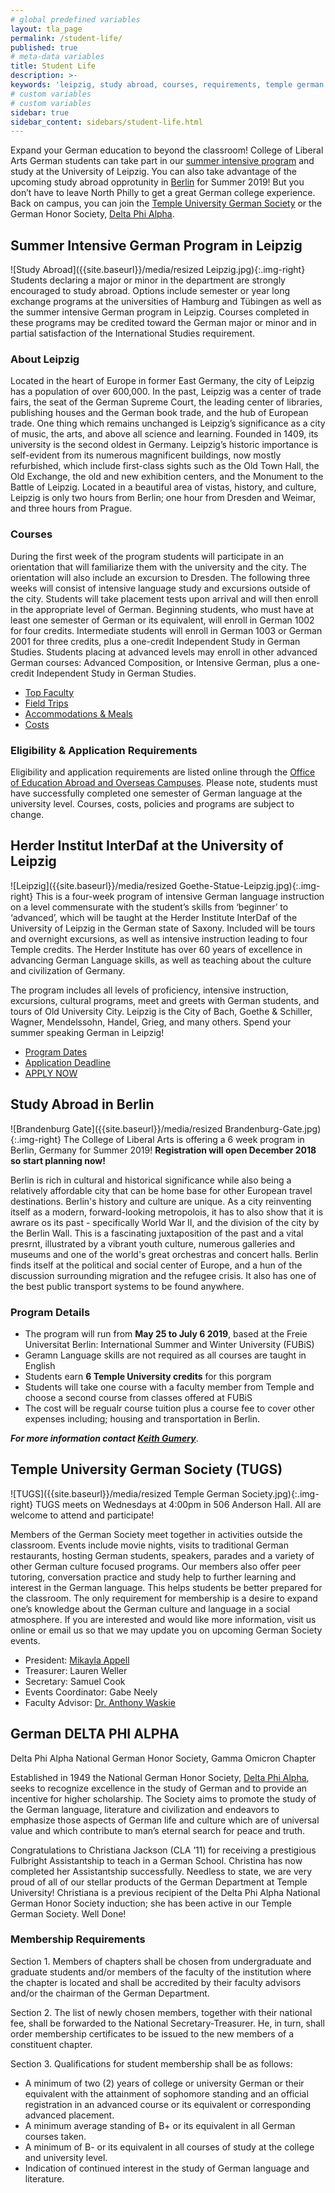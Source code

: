 ```yaml
---
# global predefined variables
layout: tla_page
permalink: /student-life/
published: true
# meta-data variables
title: Student Life
description: >-
keywords: 'leipzig, study abroad, courses, requirements, temple german society, delta phi alpha'
# custom variables
# custom variables
sidebar: true
sidebar_content: sidebars/student-life.html
---
```

Expand your German education to beyond the classroom! College of Liberal Arts German students can take part in our [summer intensive program](#summer-intensive-german-program-in-leipzig) and study at the University of Leipzig. You can also take advantage of the upcoming study abroad opprotunity in [Berlin](#study-abroad-in-berlin) for Summer 2019! But you don’t have to leave North Philly to get a great German college experience. Back on campus, you can join the [Temple University German Society](#temple-university-german-society-tugs) or the German Honor Society, [Delta Phi Alpha](#delta-phi-alpha).

## Summer Intensive German Program in Leipzig
![Study Abroad]({{site.baseurl}}/media/resized Leipzig.jpg){:.img-right}
Students declaring a major or minor in the department are strongly encouraged to study abroad. Options include semester or year long exchange programs at the universities of Hamburg and Tübingen as well as the summer intensive German program in Leipzig. Courses completed in these programs may be credited toward the German major or minor and in partial satisfaction of the International Studies requirement.

### About Leipzig
Located in the heart of Europe in former East Germany, the city of Leipzig has a population of over 600,000. In the past, Leipzig was a center of trade fairs, the seat of the German Supreme Court, the leading center of libraries, publishing houses and the German book trade, and the hub of European trade. One thing which remains unchanged is Leipzig’s significance as a city of music, the arts, and above all science and learning. Founded in 1409, its university is the second oldest in Germany. Leipzig’s historic importance is self-evident from its numerous magnificent buildings, now mostly refurbished, which include first-class sights such as the Old Town Hall, the Old Exchange, the old and new exhibition centers, and the Monument to the Battle of Leipzig. Located in a beautiful area of vistas, history, and culture, Leipzig is only two hours from Berlin; one hour from Dresden and Weimar, and three hours from Prague.

### Courses
During the first week of the program students will participate in an orientation that will familiarize them with the university and the city. The orientation will also include an excursion to Dresden. The following three weeks will consist of intensive language study and excursions outside of the city. Students will take placement tests upon arrival and will then enroll in the appropriate level of German. Beginning students, who must have at least one semester of German or its equivalent, will enroll in German 1002 for four credits. Intermediate students will enroll in German 1003 or German 2001 for three credits, plus a one-credit Independent Study in German Studies. Students placing at advanced levels may enroll in other advanced German courses: Advanced Composition, or Intensive German, plus a one-credit Independent Study in German Studies.

- [Top Faculty](https://studyabroad.temple.edu/faculty/temple-summer-in-germany)
- [Field Trips](https://studyabroad.temple.edu/sites/temple-summer-in-germany/enrichment)
- [Accommodations & Meals](https://studyabroad.temple.edu/sites/temple-summer-in-germany/living-in-leipzig)
- [Costs](http://studyabroad.temple.edu/summer-programs-costs-scholarships-and-financial-aid)

### Eligibility & Application Requirements
Eligibility and application requirements are listed online through the [Office of Education Abroad and Overseas Campuses](http://studyabroad.temple.edu/temple-summer-in-germany-application-requirements). Please note, students must have successfully completed one semester of German language at the university level. Courses, costs, policies and programs are subject to change.

## Herder Institut InterDaf at the University of Leipzig
![Leipzig]({{site.baseurl}}/media/resized Goethe-Statue-Leipzig.jpg){:.img-right}
This is a four-week program of intensive German language instruction on a level commensurate with the student’s skills from ‘beginner’ to ‘advanced’, which will be taught at the Herder Institute InterDaf of the University of Leipzig in the German state of Saxony. Included will be tours and overnight excursions, as well as intensive instruction leading to four Temple credits. The Herder Institute has over 60 years of excellence in advancing German Language skills, as well as teaching about the culture and civilization of Germany.

The program includes all levels of proficiency, intensive instruction, excursions, cultural programs, meet and greets with German students, and tours of Old University City. Leipzig is the City of Bach, Goethe & Schiller, Wagner, Mendelssohn, Handel, Grieg, and many others. Spend your summer speaking German in Leipzig!

- [Program Dates](https://studyabroad.temple.edu/node/572/) <br>
- [Application Deadline](https://studyabroad.temple.edu/application-deadlines) <br>
- [APPLY NOW](https://studyabroad.temple.edu/sites/temple-summer-in-germany)

## Study Abroad in Berlin
![Brandenburg Gate]({{site.baseurl}}/media/resized Brandenburg-Gate.jpg){:.img-right}
The College of Liberal Arts is offering a 6 week program in Berlin, Germany for Summer 2019! **Registration will open December 2018 so start planning now!**

Berlin is rich in cultural and historical significance while also being a relatively affordable city that can be home base for other European travel destinations. Berlin's history and culture are unique. As a city reinventing itself as a modern, forward-looking metropolois, it has to also show that it is awrare os its past - specifically World War II, and the division of the city by the Berlin Wall. This is a fascinating juxtaposition of the past and a vital presrnt, illustrated by a vibrant youth culture, numerous galleries and museums and one of the world's great orchestras and concert halls. Berlin finds itself at the political and social center of Europe, and a hun of the discussion surrounding migration and the refugee crisis. It also has one of the best public transport systems to be found anywhere.

### Program Details
- The program will run from **May 25 to July 6 2019**, based at the Freie Universitat Berlin: International Summer and Winter University (FUBiS)
- Geramn Language skills are not required as all courses are taught in English
- Students earn **6 Temple University credits** for this porgram
- Students will take one course with a faculty member from Temple and choose a second course from classes offered at FUBiS
- The cost will be regualr course tuition plus a course fee to cover other expenses including; housing and transportation in Berlin.

**_For more information contact [Keith Gumery](mailto:gumery@temple.edu)_**.

## Temple University German Society (TUGS)
![TUGS]({{site.baseurl}}/media/resized Temple German Society.jpg){:.img-right}
TUGS meets on Wednesdays at 4:00pm in 506 Anderson Hall. All are welcome to attend and participate!

Members of the German Society meet together in activities outside the classroom. Events include movie nights, visits to traditional German restaurants, hosting German students, speakers, parades and a variety of other German culture focused programs. Our members also offer peer tutoring, conversation practice and study help to further learning and interest in the German language. This helps students be better prepared for the classroom. The only requirement for membership is a desire to expand one’s knowledge about the German culture and language in a social atmosphere. If you are interested and would like more information, visit us online or email us so that we may update you on upcoming German Society events.

- President: [Mikayla Appell](mailto:tue61733@temple.edu)
- Treasurer: Lauren Weller
- Secretary: Samuel Cook
- Events Coordinator: Gabe Neely
- Faculty Advisor: [Dr. Anthony Waskie](mailto:awaski01@temple.edu)

## German DELTA PHI ALPHA
Delta Phi Alpha National German Honor Society, Gamma Omicron Chapter

Established in 1949 the National German Honor Society, [Delta Phi Alpha](http://www.deltaphialpha.org/), seeks to recognize excellence in the study of German and to provide an incentive for higher scholarship. The Society aims to promote the study of the German language, literature and civilization and endeavors to emphasize those aspects of German life and culture which are of universal value and which contribute to man’s eternal search for peace and truth.

Congratulations to Christiana Jackson (CLA ’11) for receiving a prestigious Fulbright Assistantship to teach in a German School. Christina has now completed her Assistantship successfully. Needless to state, we are very proud of all of our stellar products of the German Department at Temple University! Christiana is a previous recipient of the Delta Phi Alpha National German Honor Society induction; she has been active in our Temple German Society. Well Done!

### Membership Requirements
Section 1. Members of chapters shall be chosen from undergraduate and graduate students and/or members of the faculty of the institution where the chapter is located and shall be accredited by their faculty advisors and/or the chairman of the German Department.

Section 2. The list of newly chosen members, together with their national fee, shall be forwarded to the National Secretary-Treasurer. He, in turn, shall order membership certificates to be issued to the new members of a constituent chapter.

Section 3. Qualifications for student membership shall be as follows:
- A minimum of two (2) years of college or university German or their equivalent with the attainment of sophomore standing and an official registration in an advanced course or its equivalent or corresponding advanced placement.
- A minimum average standing of B+ or its equivalent in all German courses taken.
- A minimum of B- or its equivalent in all courses of study at the college and university level.
- Indication of continued interest in the study of German language and literature.
